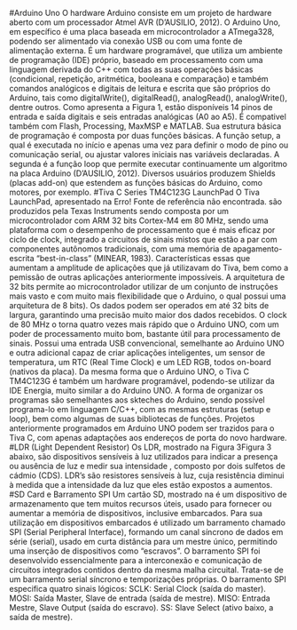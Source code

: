 #Arduino Uno
O hardware Arduino consiste em um projeto de hardware aberto com um processador Atmel AVR (D’AUSILIO, 2012). O Arduino Uno, em específico é uma placa baseada em microcontrolador a ATmega328, podendo ser alimentado via conexão USB ou com uma fonte de alimentação externa. É um hardware programável, que utiliza um ambiente de programação (IDE) próprio, baseado em processamento com uma linguagem derivada do C++ com todas as suas operações básicas (condicional, repetição, aritmética, booleana e comparação) e também comandos analógicos e digitais de leitura e escrita que são próprios do Arduino, tais como digitalWrite(), digitalRead(), analogRead(), analogWrite(), dentre outros. Como apresenta a Figura 1, estão disponíveis 14 pinos de entrada e saída digitais e seis entradas analógicas (A0 ao A5). É compativel também com Flash, Processing, MaxMSP e MATLAB. Sua estrutura básica de programação é composta por duas funções básicas. A função setup, a qual é executada no início e apenas uma vez para definir o modo de pino ou comunicação serial, ou ajustar valores iniciais nas variáveis ​​declaradas. A segunda é a função loop que permite executar continuamente um algoritmo na placa Arduino (D’AUSILIO, 2012).
Diversos usuários produzem Shields (placas add-on) que estendem as funções básicas do Arduino, como motores, por exemplo.
#Tiva C Series TM4C123G LaunchPad 
O Tiva LaunchPad, apresentado na Erro! Fonte de referência não encontrada. são produzidos pela Texas Instruments sendo composta por um  microcontrolador com ARM 32 bits Cortex-M4 em 80 MHz, sendo uma plataforma com o desempenho de processamento que é mais eficaz por ciclo de clock, integrado a circuitos de sinais mistos que estão a par com componentes autônomos tradicionais, com uma memória de apagamento-escrita “best-in-class” (MINEAR, 1983). Características essas que aumentam a amplitude de aplicações que já utilizavam do Tiva, bem como a pemissão de outras aplicações anteriormente impossíveis. 
A arquitetura de 32 bits permite ao microcontrolador utilizar de um conjunto de instruções mais vasto e com muito mais flexibilidade que o Arduino, o qual possui uma arquitetura de 8 bits). Os dados podem ser operados em até 32 bits de largura, garantindo uma precisão muito maior dos dados recebidos.
O clock de 80 MHz o torna quatro vezes mais rápido que o Arduino UNO, com um poder de processamento muito bom, bastante útil para processamento de sinais. Possui uma entrada USB convencional, semelhante ao Arduino UNO e outra adicional capaz de criar aplicações inteligentes, um sensor de temperatura, um RTC (Real Time Clock) e um LED RGB, todos on-board (nativos da placa). 
Da mesma forma que o Arduino UNO, o Tiva C TM4C123G é também um hardware programável, podendo-se utilizar da IDE Energia, muito similar a do Arduino UNO. A forma de organizar os programas são semelhantes aos skteches do Arduino, sendo possível programa-lo  em linguagem C/C++, com as mesmas estruturas (setup e loop), bem como algumas de suas bibliotecas de funções. Projetos anteriormente programados em Arduino UNO podem ser trazidos para o Tiva C, com apenas adaptações aos endereços de porta do novo hardware. 
#LDR (Light Dependent Resistor)
Os LDR, mostrado na Figura 3Figura 3 abaixo, são dispositivos sensíveis à luz utilizados para indicar a presença ou ausência de luz e medir sua intensidade , composto por dois sulfetos de cádmio (CDS). LDR’s são resistores sensíveis à luz, cuja resistência diminui à medida que a intensidade da luz que eles estão expostos a aumentos. 
#SD Card e Barramento SPI
Um cartão SD, mostrado na  é um dispositivo de armazenamento que tem muitos recursos úteis, usado para fornecer ou aumentar a memória de dispositivos, inclusive embarcados. Para sua utilização em dispositivos embarcados é utilizado um barramento chamado SPI (Serial Peripheral Interface), formando um canal síncrono de dados em série (serial), usado em curta distância para um mestre único, permitindo uma inserção de dispositivos como “escravos”. O barramento SPI foi desenvolvido essencialmente para a interconexão e comunicação de circuitos integrados contidos dentro da mesma malha circuital. Trata-se de um barramento serial síncrono e temporizações próprias.
O barramento SPI especifica quatro sinais lógicos:
SCLK: Serial Clock (saída do master).
MOSI: Saída Master, Slave de entrada (saída de mestre).
MISO: Entrada Mestre, Slave Output (saída do escravo).
SS: Slave Select (ativo baixo, a saída de mestre).

 
